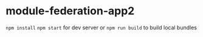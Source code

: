 # module-federation-app2

`npm install`
`npm start` for dev server
or `npm run build` to build local bundles
